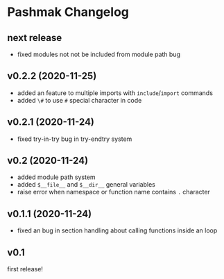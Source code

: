 # Pashmak Changelog

## next release

- fixed modules not not be included from module path bug

## v0.2.2 (2020-11-25)

- added an feature to multiple imports with `include`/`import` commands
- added `\#` to use `#` special character in code

## v0.2.1 (2020-11-24)

- fixed try-in-try bug in try-endtry system

## v0.2 (2020-11-24)

- added module path system
- added `$__file__` and `$__dir__` general variables
- raise error when namespace or function name contains `.` character

## v0.1.1 (2020-11-24)

- fixed an bug in section handling about calling functions inside an loop

## v0.1
first release!
